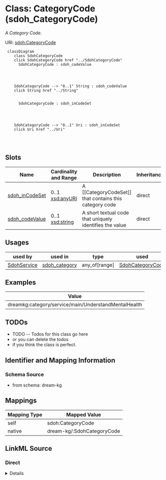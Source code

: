 

# Class: CategoryCode (sdoh_CategoryCode)


_A Category Code._





URI: [sdoh:CategoryCode](http://schema.org/CategoryCode)






```mermaid
 classDiagram
    class SdohCategoryCode
    click SdohCategoryCode href "../SdohCategoryCode"
      SdohCategoryCode : sdoh_codeValue
        
          
    
    
    SdohCategoryCode --> "0..1" String : sdoh_codeValue
    click String href "../String"

        
      SdohCategoryCode : sdoh_inCodeSet
        
          
    
    
    SdohCategoryCode --> "0..1" Uri : sdoh_inCodeSet
    click Uri href "../Uri"

        
      
```




<!-- no inheritance hierarchy -->


## Slots

| Name | Cardinality and Range | Description | Inheritance |
| ---  | --- | --- | --- |
| [sdoh_inCodeSet](../slots/sdoh_inCodeSet.md) | 0..1 <br/> [xsd:anyURI](http://www.w3.org/2001/XMLSchema#anyURI) | A [[CategoryCodeSet]] that contains this category code | direct |
| [sdoh_codeValue](../slots/sdoh_codeValue.md) | 0..1 <br/> [xsd:string](http://www.w3.org/2001/XMLSchema#string) | A short textual code that uniquely identifies the value | direct |





## Usages

| used by | used in | type | used |
| ---  | --- | --- | --- |
| [SdohService](../classes/SdohService.md) | [sdoh_category](../slots/sdoh_category.md) | any_of[range] | [SdohCategoryCode](../classes/SdohCategoryCode.md) |







## Examples

| Value |
| --- |
| dreamkg:category/service/main/UnderstandMentalHealth |

## TODOs

* TODO -- Todos for this class go here
* or you can delete the todos
* if you think the class is perfect.

## Identifier and Mapping Information







### Schema Source


* from schema: dream-kg




## Mappings

| Mapping Type | Mapped Value |
| ---  | ---  |
| self | sdoh:CategoryCode |
| native | dream-kg/:SdohCategoryCode |







## LinkML Source

<!-- TODO: investigate https://stackoverflow.com/questions/37606292/how-to-create-tabbed-code-blocks-in-mkdocs-or-sphinx -->

### Direct

<details>
```yaml
name: sdoh_CategoryCode
description: A Category Code.
title: CategoryCode
todos:
- TODO -- Todos for this class go here
- or you can delete the todos
- if you think the class is perfect.
notes:
- There are 157 instances of this class.
examples:
- value: dreamkg:category/service/main/UnderstandMentalHealth
from_schema: dream-kg
slots:
- sdoh_inCodeSet
- sdoh_codeValue
class_uri: sdoh:CategoryCode

```
</details>

### Induced

<details>
```yaml
name: sdoh_CategoryCode
description: A Category Code.
title: CategoryCode
todos:
- TODO -- Todos for this class go here
- or you can delete the todos
- if you think the class is perfect.
notes:
- There are 157 instances of this class.
examples:
- value: dreamkg:category/service/main/UnderstandMentalHealth
from_schema: dream-kg
attributes:
  sdoh_inCodeSet:
    name: sdoh_inCodeSet
    description: A [[CategoryCodeSet]] that contains this category code.
    title: inCodeSet
    todos:
    - TODO -- Todos for this slot go here
    - or you can delete the todos
    - if you think the class is perfect.
    comments:
    - 157 occurrences with subject type sdoh_CategoryCode and object type uri.
    examples:
    - value: dreamkg:category/service/main/Treatment sdoh:inCodeSet dreamkg:_CategoryCodeSet_Services_Main
    from_schema: dream-kg
    rank: 1000
    slot_uri: sdoh:inCodeSet
    alias: sdoh_inCodeSet
    owner: sdoh_CategoryCode
    domain_of:
    - sdoh_CategoryCode
    range: uri
  sdoh_codeValue:
    name: sdoh_codeValue
    description: A short textual code that uniquely identifies the value.
    title: codeValue
    todos:
    - TODO -- Todos for this slot go here
    - or you can delete the todos
    - if you think the class is perfect.
    comments:
    - 158 occurrences with subject type sdoh_CategoryCode and object type string.
    examples:
    - value: dreamkg:category/service/main/CounselingMedicalCare sdoh:codeValue counseling
        medical care
    from_schema: dream-kg
    rank: 1000
    slot_uri: sdoh:codeValue
    alias: sdoh_codeValue
    owner: sdoh_CategoryCode
    domain_of:
    - sdoh_CategoryCode
    range: string
class_uri: sdoh:CategoryCode

```
</details>